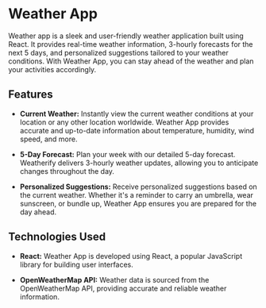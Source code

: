 # Weather App

Weather app is a sleek and user-friendly weather application built using React. It provides real-time weather information, 3-hourly forecasts for the next 5 days, and personalized suggestions tailored to your weather conditions. With Weather App, you can stay ahead of the weather and plan your activities accordingly.

## Features

- **Current Weather:** Instantly view the current weather conditions at your location or any other location worldwide. Weather App provides accurate and up-to-date information about temperature, humidity, wind speed, and more.

- **5-Day Forecast:** Plan your week with our detailed 5-day forecast. Weatherify delivers 3-hourly weather updates, allowing you to anticipate changes throughout the day.

- **Personalized Suggestions:** Receive personalized suggestions based on the current weather. Whether it's a reminder to carry an umbrella, wear sunscreen, or bundle up, Weather App ensures you are prepared for the day ahead.

## Technologies Used

- **React:** Weather App is developed using React, a popular JavaScript library for building user interfaces.

- **OpenWeatherMap API:** Weather data is sourced from the OpenWeatherMap API, providing accurate and reliable weather information.
